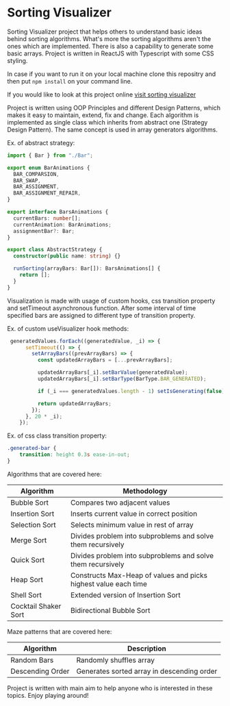 # Sorting Visualizer

Sorting Visualizer project that helps others to understand basic ideas behind sorting algorithms.
What's more the sorting algorithms aren't the ones which are implemented. There is also a capability to generate some basic arrays.
Project is written in ReactJS with Typescript with some CSS styling.

In case if you want to run it on your local machine clone this repositry and then put
```npm install``` on your command line.

If you would like to look at this project online [visit sorting visualizer](https://react-sorting.vercel.app/)

Project is written using OOP Principles and different Design Patterns, which makes it easy to maintain, extend, fix and change.
Each algorithm is implemented as single class which inherits from abstract one (Strategy Design Pattern).
The same concept is used in array generators algorithms.

Ex. of abstract strategy:

```ts 
import { Bar } from "./Bar";

export enum BarAnimations {
  BAR_COMPARSION,
  BAR_SWAP,
  BAR_ASSIGNMENT,
  BAR_ASSIGNMENT_REPAIR,
}

export interface BarsAnimations {
  currentBars: number[];
  currentAnimation: BarAnimations;
  assignmentBar?: Bar;
}

export class AbstractStrategy {
  constructor(public name: string) {}

  runSorting(arrayBars: Bar[]): BarsAnimations[] {
    return [];
  }
}
```

Visualization is made with usage of custom hooks, css transition property and setTimeout asynchronous function.
After some interval of time specified bars are assigned to different type of transition property.

Ex. of custom useVisualizer hook methods:

```ts
 generatedValues.forEach((generatedValue, _i) => {
      setTimeout(() => {
        setArrayBars((prevArrayBars) => {
          const updatedArrayBars = [...prevArrayBars];

          updatedArrayBars[_i].setBarValue(generatedValue);
          updatedArrayBars[_i].setBarType(BarType.BAR_GENERATED);

          if (_i === generatedValues.length - 1) setIsGenerating(false);

          return updatedArrayBars;
        });
      }, 20 * _i);
    });
```

Ex. of css class transition property:

```css
.generated-bar {
    transition: height 0.3s ease-in-out;
}
```

Algorithms that are covered here:

| Algorithm      | Methodology |
| ----------- | ----------- |
| Bubble Sort | Compares two adjacent values |
| Insertion Sort | Inserts current value in correct position |
| Selection Sort | Selects minimum value in rest of array |
| Merge Sort | Divides problem into subproblems and solve them recursively |
| Quick Sort | Divides problem into subproblems and solve them recursively |
| Heap Sort |  Constructs Max-Heap of values and picks highest value each time |
| Shell Sort | Extended version of Insertion Sort |
| Cocktail Shaker Sort | Bidirectional Bubble Sort |

Maze patterns that are covered here:

| Algorithm      | Description |
| ----------- | ----------- |
| Random Bars | Randomly shuffles array |
| Descending Order | Generates sorted array in descending order |


Project is written with main aim to help anyone who is interested in these topics. Enjoy playing around!
